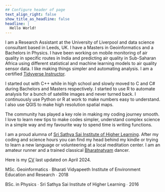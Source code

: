 ```yaml
---
## Configure header of page
text_align_right: false
show_title_as_headline: false
headline: |
  Hello World!
---
```


<!-- this is a subheadline -->
I am a Research Assistant at the University of Liverpool and data science consultant based in Leeds, UK. I have a Masters in Geoinformatics and a Bachelors in Physics. I have been working on mobile monitoring of air quality in specific routes in India and predicting air quality in Sub-Saharan Africa using different statistical and machine learning models to air quality sensor data. I like making things simpler and automating analysis. I am a certified [Tidyverse Instructor](https://education.rstudio.com/trainers/people/upadhya+adithi/).  

I started out with C++ while in high school and slowly moved to C and C# during Bachelors and Masters respectively. I started to use R to automate analysis for a bunch of satellite images and never turned back. I continuously use Python or R at work to make numbers easy to understand. I also use QGIS to make high resolution spatial maps. 

The community has played a key role in making my coding journey smooth. I love to learn new tips to make codes simpler, understand complex science in a simple way and my favourite way to spend time is writing functions.

I am a proud alumna of [Sri Sathya Sai Institute of Higher Learning](https://www.sssihl.edu.in/). After my coding and science hours you can find my head behind my kindle or trying to learn a new language or volunteering at a local meditation center. I am an amateur runner and a trained classical [Bharatnatyam](https://en.wikipedia.org/wiki/Bharatanatyam) dancer. 

Here is my [CV](/about/header/Upadhya_CV_2024.pdf) last updated on April 2024.


<i class="fas fa-graduation-cap pr2"></i>MSc. Geoinformatics  &#8729;
 Bharati Vidyapeeth Institute of Environment Education and Research  &#8729;  2018

<i class="fas fa-graduation-cap pr2"></i>BSc. in Physics  &#8729;
    Sri Sathya Sai Institute of Higher Learning  &#8729;  2016
    